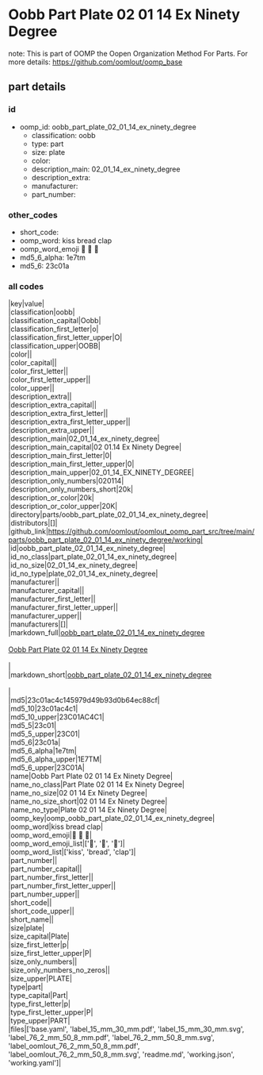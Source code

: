 # Oobb Part Plate 02 01 14 Ex Ninety Degree  

note: This is part of OOMP the Oopen Organization Method For Parts. For more details: https://github.com/oomlout/oomp_base

##  part details





### id
* oomp_id: oobb_part_plate_02_01_14_ex_ninety_degree
  * classification: oobb
  * type: part
  * size: plate
  * color: 
  * description_main: 02_01_14_ex_ninety_degree
  * description_extra: 
  * manufacturer: 
  * part_number: 

### other_codes
* short_code: 
* oomp_word: kiss bread clap
* oomp_word_emoji :kiss: :bread: :clap:
* md5_6_alpha: 1e7tm
* md5_6: 23c01a

### all codes 
|key|value|  
|classification|oobb|  
|classification_capital|Oobb|  
|classification_first_letter|o|  
|classification_first_letter_upper|O|  
|classification_upper|OOBB|  
|color||  
|color_capital||  
|color_first_letter||  
|color_first_letter_upper||  
|color_upper||  
|description_extra||  
|description_extra_capital||  
|description_extra_first_letter||  
|description_extra_first_letter_upper||  
|description_extra_upper||  
|description_main|02_01_14_ex_ninety_degree|  
|description_main_capital|02 01.14 Ex Ninety Degree|  
|description_main_first_letter|0|  
|description_main_first_letter_upper|0|  
|description_main_upper|02_01_14_EX_NINETY_DEGREE|  
|description_only_numbers|020114|  
|description_only_numbers_short|20k|  
|description_or_color|20k|  
|description_or_color_upper|20K|  
|directory|parts/oobb_part_plate_02_01_14_ex_ninety_degree|  
|distributors|[]|  
|github_link|https://github.com/oomlout/oomlout_oomp_part_src/tree/main/parts/oobb_part_plate_02_01_14_ex_ninety_degree/working|  
|id|oobb_part_plate_02_01_14_ex_ninety_degree|  
|id_no_class|part_plate_02_01_14_ex_ninety_degree|  
|id_no_size|02_01_14_ex_ninety_degree|  
|id_no_type|plate_02_01_14_ex_ninety_degree|  
|manufacturer||  
|manufacturer_capital||  
|manufacturer_first_letter||  
|manufacturer_first_letter_upper||  
|manufacturer_upper||  
|manufacturers|[]|  
|markdown_full|[oobb_part_plate_02_01_14_ex_ninety_degree](https://github.com/oomlout/oomlout_oomp_part_src/tree/main/parts/oobb_part_plate_02_01_14_ex_ninety_degree/working)<br>[](https://github.com/oomlout/oomlout_oomp_part_src/tree/main/parts/oobb_part_plate_02_01_14_ex_ninety_degree/working)<br>[Oobb Part Plate 02 01 14 Ex Ninety Degree](https://github.com/oomlout/oomlout_oomp_part_src/tree/main/parts/oobb_part_plate_02_01_14_ex_ninety_degree/working)<br><br>|  
|markdown_short|[oobb_part_plate_02_01_14_ex_ninety_degree](https://github.com/oomlout/oomlout_oomp_part_src/tree/main/parts/oobb_part_plate_02_01_14_ex_ninety_degree/working)<br><br>|  
|md5|23c01ac4c145979d49b93d0b64ec88cf|  
|md5_10|23c01ac4c1|  
|md5_10_upper|23C01AC4C1|  
|md5_5|23c01|  
|md5_5_upper|23C01|  
|md5_6|23c01a|  
|md5_6_alpha|1e7tm|  
|md5_6_alpha_upper|1E7TM|  
|md5_6_upper|23C01A|  
|name|Oobb Part Plate 02 01 14 Ex Ninety Degree|  
|name_no_class|Part Plate 02 01 14 Ex Ninety Degree|  
|name_no_size|02 01 14 Ex Ninety Degree|  
|name_no_size_short|02 01 14 Ex Ninety Degree|  
|name_no_type|Plate 02 01 14 Ex Ninety Degree|  
|oomp_key|oomp_oobb_part_plate_02_01_14_ex_ninety_degree|  
|oomp_word|kiss bread clap|  
|oomp_word_emoji|:kiss: :bread: :clap:|  
|oomp_word_emoji_list|[':kiss:', ':bread:', ':clap:']|  
|oomp_word_list|['kiss', 'bread', 'clap']|  
|part_number||  
|part_number_capital||  
|part_number_first_letter||  
|part_number_first_letter_upper||  
|part_number_upper||  
|short_code||  
|short_code_upper||  
|short_name||  
|size|plate|  
|size_capital|Plate|  
|size_first_letter|p|  
|size_first_letter_upper|P|  
|size_only_numbers||  
|size_only_numbers_no_zeros||  
|size_upper|PLATE|  
|type|part|  
|type_capital|Part|  
|type_first_letter|p|  
|type_first_letter_upper|P|  
|type_upper|PART|  
|files|['base.yaml', 'label_15_mm_30_mm.pdf', 'label_15_mm_30_mm.svg', 'label_76_2_mm_50_8_mm.pdf', 'label_76_2_mm_50_8_mm.svg', 'label_oomlout_76_2_mm_50_8_mm.pdf', 'label_oomlout_76_2_mm_50_8_mm.svg', 'readme.md', 'working.json', 'working.yaml']|  
